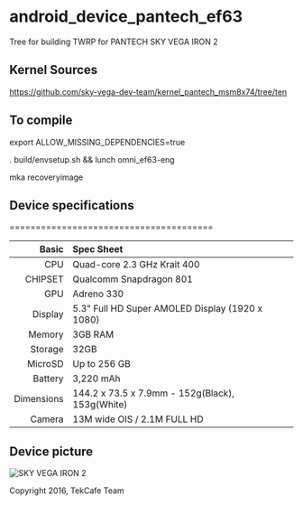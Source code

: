 # android_device_pantech_ef63
Tree for building TWRP for PANTECH SKY VEGA IRON 2

## Kernel Sources

https://github.com/sky-vega-dev-team/kernel_pantech_msm8x74/tree/ten

## To compile

export ALLOW_MISSING_DEPENDENCIES=true

. build/envsetup.sh && lunch omni_ef63-eng

mka recoveryimage

## Device specifications
=======================================

Basic   | Spec Sheet
-------:|:-------------------------
CPU     | Quad-core 2.3 GHz Krait 400
CHIPSET | Qualcomm Snapdragon 801
GPU     | Adreno 330
Display | 5.3" Full HD Super AMOLED Display (1920 x 1080)
Memory  | 3GB RAM
Storage | 32GB
MicroSD | Up to 256 GB
Battery | 3,220 mAh
Dimensions | 144.2 x 73.5 x 7.9mm - 152g(Black), 153g(White)
Camera  | 13M wide OIS / 2.1M FULL HD

## Device picture

![SKY VEGA IRON 2](http://pantech.co.kr/cmm/fms/getImage.do?atchFileId=FILE_000000000008005&fileSn=1 "SKY VEGA IRON2")

Copyright 2016, TekCafe Team
